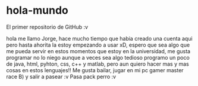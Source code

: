 # hola-mundo
El primer repositorio de GitHub :v

hola me llamo Jorge, hace mucho tiempo que habia creado una cuenta aqui pero hasta ahorita la estoy empezando a usar xD, espero que sea
algo que me pueda servir en estos momentos que estoy en la universidad, me gusta programar no lo niego aunque a veces sea algo tedioso
programo un poco de java, html, pyhton, css, c++ y matlab, pero aun quiero hacer mas y mas cosas en estos lenguajes!!
Me gusta bailar, jugar en mi pc gamer master race B) y salir a pasear :v
Pasa pack perro :v
